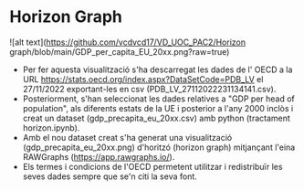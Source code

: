 # Horizon Graph

![alt text](https://github.com/vcdvcd17/VD_UOC_PAC2/Horizon graph/blob/main/GDP_per_capita_EU_20xx.png?raw=true)

* Per fer aquesta visualització s'ha descarregat les dades de l' OECD a la URL https://stats.oecd.org/index.aspx?DataSetCode=PDB_LV el 27/11/2022 exportant-les en csv (PDB_LV_27112022231134141.csv).
* Posteriorment, s'han seleccionat les dades relatives a "GDP per head of population", als diferents estats de la UE i posterior a l'any 2000 inclòs i creat un dataset (gdp_precapita_eu_20xx.csv) amb python (tractament horizon.ipynb).
* Amb el nou dataset creat s'ha generat una visualització (gdp_precapita_eu_20xx.png) d'horitzó (horizon graph) mitjançant l'eina RAWGraphs (https://app.rawgraphs.io/).
* Els termes i condicions de l'OECD permetent utilitzar i redistribuïr les seves dades sempre que se'n citi la seva font.
